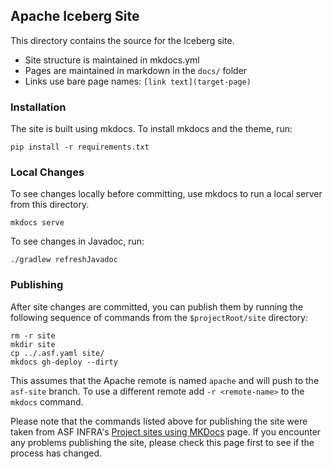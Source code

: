 <!--
  - Licensed to the Apache Software Foundation (ASF) under one
  - or more contributor license agreements.  See the NOTICE file
  - distributed with this work for additional information
  - regarding copyright ownership.  The ASF licenses this file
  - to you under the Apache License, Version 2.0 (the
  - "License"); you may not use this file except in compliance
  - with the License.  You may obtain a copy of the License at
  -
  -   http://www.apache.org/licenses/LICENSE-2.0
  -
  - Unless required by applicable law or agreed to in writing,
  - software distributed under the License is distributed on an
  - "AS IS" BASIS, WITHOUT WARRANTIES OR CONDITIONS OF ANY
  - KIND, either express or implied.  See the License for the
  - specific language governing permissions and limitations
  - under the License.
  -->

## Apache Iceberg Site

This directory contains the source for the Iceberg site.

* Site structure is maintained in mkdocs.yml
* Pages are maintained in markdown in the `docs/` folder
* Links use bare page names: `[link text](target-page)`

### Installation

The site is built using mkdocs. To install mkdocs and the theme, run:

```
pip install -r requirements.txt
```

### Local Changes

To see changes locally before committing, use mkdocs to run a local server from this directory.

```
mkdocs serve
```

To see changes in Javadoc, run:

```
./gradlew refreshJavadoc
```

### Publishing

After site changes are committed, you can publish them by running the following sequence of commands from the `$projectRoot/site` directory:

```
rm -r site
mkdir site
cp ../.asf.yaml site/
mkdocs gh-deploy --dirty
```
This assumes that the Apache remote is named `apache` and will push to the `asf-site` branch. To use a different remote add `-r <remote-name>` to the `mkdocs` command.

Please note that the commands listed above for publishing the site were taken from ASF INFRA's [Project sites using MKDocs](https://infra.apache.org/asfyaml-mkdocs.html) page. If you encounter any problems publishing the site, please check this page first to see if the process has changed.
